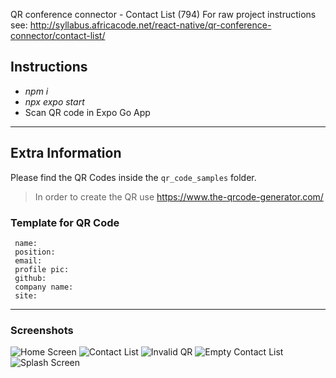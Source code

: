QR conference connector - Contact List (794)
For raw project instructions see: http://syllabus.africacode.net/react-native/qr-conference-connector/contact-list/

## Instructions

- _npm i_
- _npx expo start_
- Scan QR code in Expo Go App

---

## Extra Information

Please find the QR Codes inside the `qr_code_samples` folder.

> In order to create the QR use https://www.the-qrcode-generator.com/

### Template for QR Code

```
 name:
 position:
 email:
 profile pic:
 github:
 company name:
 site:
```

---

### Screenshots

![Home Screen](./Screenshots/Home.jpg)
![Contact List](./Screenshots/User.jpg)
![Invalid QR](./Screenshots/InvalidQR.jpg)
![Empty Contact List](./Screenshots/NoContacts.jpg)
![Splash Screen](./Screenshots/SplashScreen.jpg)
